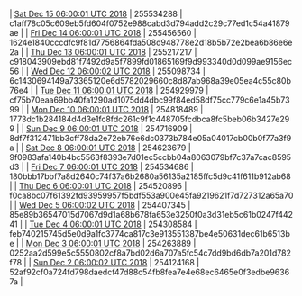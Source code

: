 | [Sat Dec 15 06:00:01 UTC 2018](https://transfer.sh/50S8J/dashninja-dbdump-20181215070001.tar.bz2) | 255534288 | c1aff78c05c609eb5fd604f0752e988cabd3d794add2c29c77ed1c54a41879ae | 
| [Fri Dec 14 06:00:01 UTC 2018](https://transfer.sh/SzNsJ/dashninja-dbdump-20181214070001.tar.bz2) | 255456560 | 1624e1840cccdfc9f81d7756864fda508d948778e2d18b5b72e2bea6b86e6e2a | 
| [Thu Dec 13 06:00:01 UTC 2018](https://transfer.sh/pk7Vb/dashninja-dbdump-20181213070001.tar.bz2) | 255217217 | c918043909ebd81f7492d9a5f7899fd01865169f9d993340d0d099ae9156ec56 | 
| [Wed Dec 12 06:00:02 UTC 2018](https://transfer.sh/CFWZj/dashninja-dbdump-20181212070002.tar.bz2) | 255098734 | 6c1430694149a73365120e6d5782029660c8d87ab968a39e05ea4c55c80b76e4 | 
| [Tue Dec 11 06:00:01 UTC 2018](https://transfer.sh/LrxFq/dashninja-dbdump-20181211070001.tar.bz2) | 254929979 | cf75b70eaa69bb40fa1290ad1075dd4dbc99f84ed58df75cc779c6e1a45b7399 | 
| [Mon Dec 10 06:00:01 UTC 2018](https://transfer.sh/10ksdO/dashninja-dbdump-20181210070001.tar.bz2) | 254818489 | 1773dc1b284184d4d3e1fc8fdc261c9f1c448705fcdbca8fc5beb06b3427e299 | 
| [Sun Dec  9 06:00:01 UTC 2018](https://transfer.sh/12szOv/dashninja-dbdump-20181209070001.tar.bz2) | 254716909 | 8df7f312471bb3cff78da2e72eb76e6dc0373b784e05a04017cb00b0f77a3f9a | 
| [Sat Dec  8 06:00:01 UTC 2018](https://transfer.sh/12c7hg/dashninja-dbdump-20181208070001.tar.bz2) | 254623679 | 9f0983afa140b4bc5563f8393e7d01ec5ccbb04a8063079bf7c37a7cac8595d3 | 
| [Fri Dec  7 06:00:01 UTC 2018](https://transfer.sh/izbeB/dashninja-dbdump-20181207070001.tar.bz2) | 254534686 | 180bbb17bbf7a8d2640c74f37a6b2680a56135a2185ffc5d9c41f611b912ab68 | 
| [Thu Dec  6 06:00:01 UTC 2018](https://transfer.sh/rNSTt/dashninja-dbdump-20181206070001.tar.bz2) | 254520896 | f0ca8bc07f61392fd93959957f5bdf553a900e45fa9219621f7d727312a65a70 | 
| [Wed Dec  5 06:00:02 UTC 2018](https://transfer.sh/LuvZo/dashninja-dbdump-20181205070002.tar.bz2) | 254407345 | 85e89b36547015d7067d9d1a68b678fa653e3250f0a3d31eb5c61b0247f44241 | 
| [Tue Dec  4 06:00:01 UTC 2018](https://transfer.sh/hZP5m/dashninja-dbdump-20181204070001.tar.bz2) | 254308584 | feb740215745d5e0d9a1fc3774ca817c3e913551387be4e50631dec61b6513be | 
| [Mon Dec  3 06:00:01 UTC 2018](https://transfer.sh/r5SIc/dashninja-dbdump-20181203070001.tar.bz2) | 254263889 | 0252aa2d599e5c5550802cf8a7bd02d6a707a5fc54c7dd9bd6db7a201d782f78 | 
| [Sun Dec  2 06:00:02 UTC 2018](https://transfer.sh/dKjbb/dashninja-dbdump-20181202070002.tar.bz2) | 254124168 | 52af92cf0a724fd798daedcf47d88c54fb8fea7e4e68ec6465e0f3edbe96367a | 
